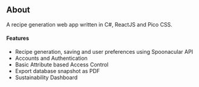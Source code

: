 ## About
A recipe generation web app written in C#, ReactJS and Pico CSS.

#### Features
- Recipe generation, saving and user preferences using Spoonacular API
- Accounts and Authentication
- Basic Attribute based Access Control
- Export database snapshot as PDF
- Sustainability Dashboard
